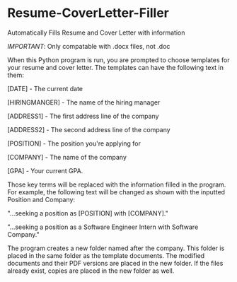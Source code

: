 # Resume-CoverLetter-Filler
Automatically Fills Resume and Cover Letter with information


*IMPORTANT*: Only compatable with .docx files, not .doc


When this Python program is run, you are prompted to choose templates for your resume and cover letter.
The templates can have the following text in them:

[DATE] - The current date

[HIRINGMANGER] - The name of the hiring manager

[ADDRESS1] - The first address line of the company

[ADDRESS2] - The second address line of the company

[POSITION] - The position you're applying for

[COMPANY] - The name of the company

[GPA] - Your current GPA.


Those key terms will be replaced with the information filled in the program.
For example, the following text will be changed as shown with the inputted Position and Company:

  "...seeking a position as [POSITION] with [COMPANY]."
  
  "...seeking a position as a Software Engineer Intern with Software Company."
  
  
The program creates a new folder named after the company. This folder is placed in the same folder as the template documents.
The modified documents and their PDF versions are placed in the new folder. If the files already exist, copies are placed in the new
folder as well.
